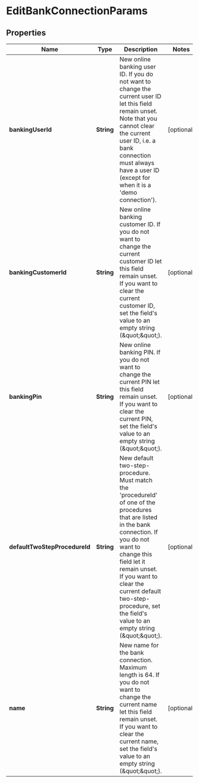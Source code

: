 
# EditBankConnectionParams

## Properties
Name | Type | Description | Notes
------------ | ------------- | ------------- | -------------
**bankingUserId** | **String** | New online banking user ID. If you do not want to change the current user ID let this field remain unset. Note that you cannot clear the current user ID, i.e. a bank connection must always have a user ID (except for when it is a &#39;demo connection&#39;). |  [optional]
**bankingCustomerId** | **String** | New online banking customer ID. If you do not want to change the current customer ID let this field remain unset. If you want to clear the current customer ID, set the field&#39;s value to an empty string (\&quot;\&quot;). |  [optional]
**bankingPin** | **String** | New online banking PIN. If you do not want to change the current PIN let this field remain unset. If you want to clear the current PIN, set the field&#39;s value to an empty string (\&quot;\&quot;). |  [optional]
**defaultTwoStepProcedureId** | **String** | New default two-step-procedure. Must match the &#39;procedureId&#39; of one of the procedures that are listed in the bank connection. If you do not want to change this field let it remain unset. If you want to clear the current default two-step-procedure, set the field&#39;s value to an empty string (\&quot;\&quot;). |  [optional]
**name** | **String** | New name for the bank connection. Maximum length is 64. If you do not want to change the current name let this field remain unset. If you want to clear the current name, set the field&#39;s value to an empty string (\&quot;\&quot;). |  [optional]



